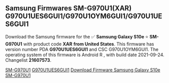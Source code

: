 <h2>Samsung Firmwares SM-G970U1(XAR) G970U1UES6GUI1/G970U1OYM6GUI1/G970U1UES6GUI1</h2>
Download the Samsung firmware for the ✅ <strong>Samsung Galaxy S10e </strong> ⭐ <strong>SM-G970U1</strong> with product code <strong>XAR</strong> <strong> from United States</strong>. This firmware has version number PDA <strong>G970U1UES6GUI1</strong> and CSC G970U1OYM6GUI1. The operating system of this firmware is Android R , with build date 2021-09-24. Changelist <strong>21607573</strong>.


[SM-G970U1](https://samfirm.shop/samsung/model/SM-G970U1)
[G970U1UES6GUI1](https://samfirm.shop/samsung/pda/G970U1UES6GUI1)
[Download Firmware Samsung Galaxy S10e SM-G970U1](https://samfirm.shop/samsung/firmware/459322)

